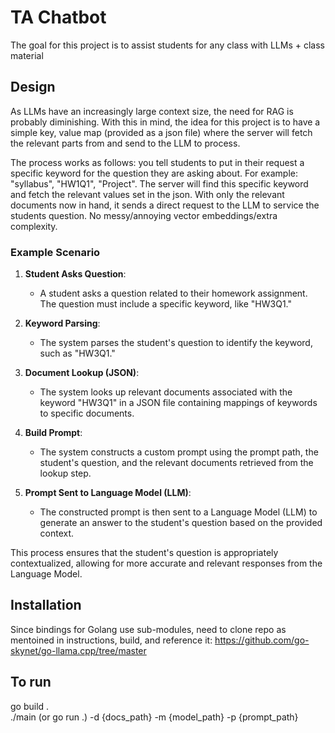 # TA Chatbot
The goal for this project is to assist students for any class with LLMs + class material

## Design 
As LLMs have an increasingly large context size, the need for RAG is probably diminishing. With this in mind, the idea for this project is to have a simple key, value map (provided as a json file) where the server will fetch the relevant parts from and send to the LLM to process. 

The process works as follows: you tell students to put in their request a specific keyword for the question they are asking about. For example: "syllabus", "HW1Q1", "Project". The server will find this specific keyword and fetch the relevant values set in the json. With only the relevant documents now in hand, it sends a direct request to the LLM to service the students question. No messy/annoying vector embeddings/extra complexity. 

### Example Scenario

1. **Student Asks Question**: 
   - A student asks a question related to their homework assignment. The question must include a specific keyword, like "HW3Q1."

2. **Keyword Parsing**: 
   - The system parses the student's question to identify the keyword, such as "HW3Q1."

3. **Document Lookup (JSON)**: 
   - The system looks up relevant documents associated with the keyword "HW3Q1" in a JSON file containing mappings of keywords to specific documents.

4. **Build Prompt**: 
   - The system constructs a custom prompt using the prompt path, the student's question, and the relevant documents retrieved from the lookup step.

5. **Prompt Sent to Language Model (LLM)**: 
   - The constructed prompt is then sent to a Language Model (LLM) to generate an answer to the student's question based on the provided context.

This process ensures that the student's question is appropriately contextualized, allowing for more accurate and relevant responses from the Language Model.

## Installation
Since bindings for Golang use sub-modules, need to clone repo as mentoined in instructions, build, and reference it: https://github.com/go-skynet/go-llama.cpp/tree/master

## To run
go build .  
./main (or go run .) -d {docs_path} -m {model_path} -p {prompt_path}  






